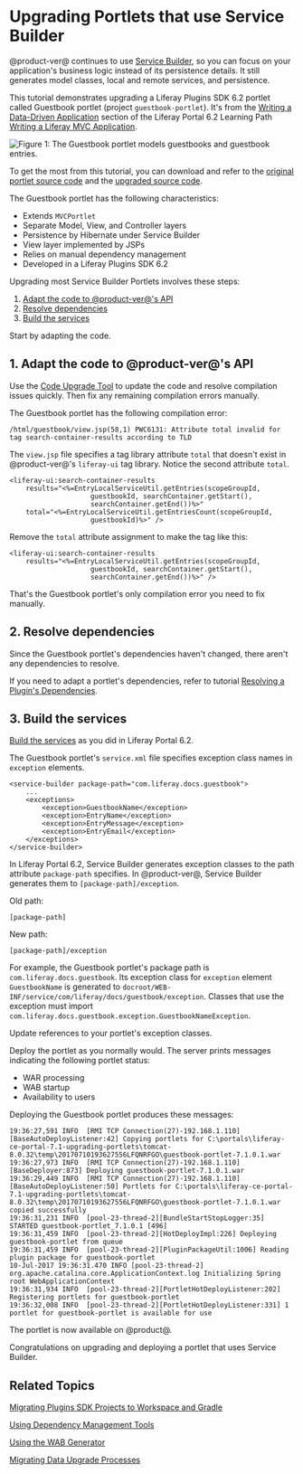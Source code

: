 # Upgrading Portlets that use Service Builder [](id=upgrading-portlets-that-use-service-builder)

@product-ver@ continues to use 
[Service Builder](/develop/tutorials/-/knowledge_base/7-0/service-builder), so
you can focus on your application's business logic instead of its persistence
details. It still generates model classes, local and remote services, and
persistence. 

This tutorial demonstrates upgrading a Liferay Plugins SDK 6.2 portlet
called Guestbook portlet (project `guestbook-portlet`). It's from the
[Writing a Data-Driven Application](/develop/tutorials/-/knowledge_base/6-2/writing-a-data-driven-application)
section of the Liferay Portal 6.2 Learning Path
[Writing a Liferay MVC Application](/develop/tutorials/-/knowledge_base/6-2/writing-a-liferay-mvc-application).

![Figure 1: The Guestbook portlet models guestbooks and guestbook entries.](../../../../images/upgrade-service-builder-portlet-guestbook.png)

To get the most from this tutorial, you can download and refer to the
[original portlet source code](https://dev.liferay.com/documents/10184/656312/guestbook-portlet-pre-7-0-upgrade.zip)
and the 
[upgraded source code](https://dev.liferay.com/documents/10184/656312/guestbook-portlet-post-7-0-upgrade.zip).

The Guestbook portlet has the following characteristics:

-   Extends `MVCPortlet`
-   Separate Model, View, and Controller layers
-   Persistence by Hibernate under Service Builder
-   View layer implemented by JSPs
-   Relies on manual dependency management
-   Developed in a Liferay Plugins SDK 6.2

Upgrading most Service Builder Portlets involves these steps: 

1.  [Adapt the code to @product-ver@'s API](#1-adapt-the-code-to-product-vers-api)
2.  [Resolve dependencies](#2-resolve-dependencies)
3.  [Build the services](#3-build-the-services)

Start by adapting the code. 

## 1. Adapt the code to @product-ver@'s API [](id=1-adapt-the-code-to-product-vers-api)

Use the
[Code Upgrade Tool](/develop/tutorials/-/knowledge_base/7-1/adapting-to-liferay-7s-api-with-the-code-upgrade-tool)
to update the code and resolve compilation issues quickly. Then fix any
remaining compilation errors manually. 

The Guestbook portlet has the following compilation error:

    /html/guestbook/view.jsp(58,1) PWC6131: Attribute total invalid for tag search-container-results according to TLD

The `view.jsp` file specifies a tag library attribute `total` that doesn't exist
in @product-ver@'s `liferay-ui` tag library. Notice the second attribute
`total`. 

    <liferay-ui:search-container-results
        results="<%=EntryLocalServiceUtil.getEntries(scopeGroupId,
                        guestbookId, searchContainer.getStart(),
                        searchContainer.getEnd())%>"
        total="<%=EntryLocalServiceUtil.getEntriesCount(scopeGroupId,
                        guestbookId)%>" />

Remove the `total` attribute assignment to make the tag like this:

    <liferay-ui:search-container-results
        results="<%=EntryLocalServiceUtil.getEntries(scopeGroupId,
                        guestbookId, searchContainer.getStart(),
                        searchContainer.getEnd())%>" />

That's the Guestbook portlet's only compilation error you need to fix manually. 

## 2. Resolve dependencies [](id=2-resolve-dependencies)

Since the Guestbook portlet's dependencies haven't changed, there aren't any
dependencies to resolve.  

If you need to adapt a portlet's dependencies, refer to tutorial
[Resolving a Plugin's Dependencies](/develop/tutorials/-/knowledge_base/7-1/resolving-a-plugins-dependencies).

## 3. Build the services [](id=3-build-the-services)

[Build the services](/develop/tutorials/-/knowledge_base/7-0/running-service-builder-and-understanding-the-generated-code)
as you did in Liferay Portal 6.2.

The Guestbook portlet's `service.xml` file specifies exception class names in
`exception` elements.  

    <service-builder package-path="com.liferay.docs.guestbook">
        ...
        <exceptions>
            <exception>GuestbookName</exception>
            <exception>EntryName</exception>
            <exception>EntryMessage</exception>
            <exception>EntryEmail</exception>
        </exceptions>
    </service-builder>

In Liferay Portal 6.2, Service Builder generates exception classes to the path
attribute `package-path` specifies. In @product-ver@, Service Builder generates
them to `[package-path]/exception`. 

Old path:

    [package-path]

New path:

    [package-path]/exception 

For example, the Guestbook portlet's package path is
`com.liferay.docs.guestbook`. Its exception class for `exception` element
`GuestbookName` is generated to
`docroot/WEB-INF/service/com/liferay/docs/guestbook/exception`. Classes that use
the exception must import
`com.liferay.docs.guestbook.exception.GuestbookNameException`. 

Update references to your portlet's exception classes. 

Deploy the portlet as you normally would. The server prints messages indicating
the following portlet status:

-   WAR processing
-   WAB startup
-   Availability to users

Deploying the Guestbook portlet produces these messages:

    19:36:27,591 INFO  [RMI TCP Connection(27)-192.168.1.110][BaseAutoDeployListener:42] Copying portlets for C:\portals\liferay-ce-portal-7.1-upgrading-portlets\tomcat-8.0.32\temp\20170710193627556LFQNRFGO\guestbook-portlet-7.1.0.1.war
    19:36:27,973 INFO  [RMI TCP Connection(27)-192.168.1.110][BaseDeployer:873] Deploying guestbook-portlet-7.1.0.1.war
    19:36:29,449 INFO  [RMI TCP Connection(27)-192.168.1.110][BaseAutoDeployListener:50] Portlets for C:\portals\liferay-ce-portal-7.1-upgrading-portlets\tomcat-8.0.32\temp\20170710193627556LFQNRFGO\guestbook-portlet-7.1.0.1.war copied successfully
    19:36:31,231 INFO  [pool-23-thread-2][BundleStartStopLogger:35] STARTED guestbook-portlet_7.1.0.1 [496]
    19:36:31,459 INFO  [pool-23-thread-2][HotDeployImpl:226] Deploying guestbook-portlet from queue
    19:36:31,459 INFO  [pool-23-thread-2][PluginPackageUtil:1006] Reading plugin package for guestbook-portlet
    10-Jul-2017 19:36:31.470 INFO [pool-23-thread-2] org.apache.catalina.core.ApplicationContext.log Initializing Spring root WebApplicationContext
    19:36:31,934 INFO  [pool-23-thread-2][PortletHotDeployListener:202] Registering portlets for guestbook-portlet
    19:36:32,008 INFO  [pool-23-thread-2][PortletHotDeployListener:331] 1 portlet for guestbook-portlet is available for use

The portlet is now available on @product@.

Congratulations on upgrading and deploying a portlet that uses Service Builder.

## Related Topics [](id=related-topics)

[Migrating Plugins SDK Projects to Workspace and Gradle](/develop/tutorials/-/knowledge_base/7-0/migrating-traditional-plugins-to-workspace-web-applications)

[Using Dependency Management Tools](/develop/tutorials/-/knowledge_base/7-1/resolving-a-plugins-dependencies#managing-dependencies-with-ivy)

[Using the WAB Generator](/develop/tutorials/-/knowledge_base/7-0/using-the-wab-generator)

[Migrating Data Upgrade Processes](/develop/tutorials/-/knowledge_base/7-0/optimizing-app-upgrade-processes)
